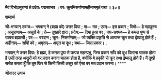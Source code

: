 **मैवं विभोऽसुराणां ते प्रदेय: पद्मसश्भव ।** **वर: क्रूरनिसर्गाणामहीनाममृतं यथा ॥ ३०॥** 

**शब्दार्थ** 

**श्री-भगवान् उवाच—** **भगवान् ने (ब्रह्मा को) उत्तर दिया** **; मा—** **मत** **; एवम्—** **इस प्रकार** **; विभो—** **हे महापुरुष** **; असुराणाम्—** **असुरों के** **; ते—** **तुश्हारे द्वारा** **; प्रदेय:—** **दिया हुआ वर** **; पद्म-सश्भव—** **हे कमल पुष्प से उत्पन्न ब्रह्माजी** **; वर:—** **वरदान** **; क्रूर-** **निसर्गाणाम्—** **जो व्यक्ति प्रकृति से अत्यन्त क्रूर तथा ईष्र्यालु होते हैं** **; अहीनाम्—** **साँपों को** **; अमृतम्—** **अमृत या दूध** **; यथा—** **जिस प्रकार।** **.** 

**भगवान् ने उत्तर दिया: हे ब्रह्मा, हे कमल पुष्प से उत्पन्न महान्प्रभु, जिस प्रकार साँप को दूध** **पिलाना घातक होता है उसी तरह असुरों को वर प्रदान करना घातक होता है, क्योंकि वे प्रकृति** **से क्रूर तथा ईष्र्यालु होते हैं। मैं तुश्हें सचेत करता हूँ कि तुम फिर से किभी किसी असुर को ऐसा** **वर मत प्रदान करना।** **** 

**श्रीनारद उवाच** 
